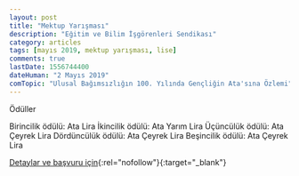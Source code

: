```yaml
---
layout: post
title: "Mektup Yarışması"
description: "Eğitim ve Bilim İşgörenleri Sendikası"
category: articles
tags: [mayıs 2019, mektup yarışması, lise]
comments: true
lastDate: 1556744400
dateHuman: "2 Mayıs 2019"
comTopic: "Ulusal Bağımsızlığın 100. Yılında Gençliğin Ata'sına Özlemi"
---
```


Ödüller

Birincilik ödülü: Ata Lira
İkincilik ödülü: Ata Yarım Lira
Üçüncülük ödülü: Ata Çeyrek Lira
Dördüncülük ödülü: Ata Çeyrek Lira
Beşincilik ödülü: Ata Çeyrek Lira

[Detaylar ve başvuru için](http://yegitek.meb.gov.tr/www/834-mektup-yarismasi-egitim-ve-bilim-isgorenleri-sendikasi/icerik/2658?utm_source=edebiyatyarismalari.com&utm_medium=affiliate&utm_campaign=cpc){:rel="nofollow"}{:target="_blank"}
